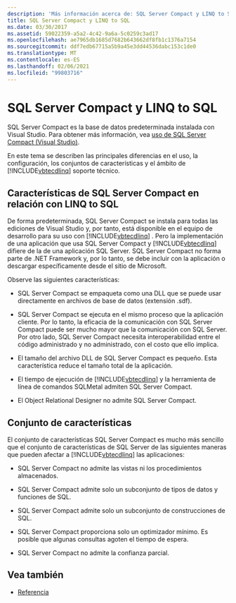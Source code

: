 ```yaml
---
description: 'Más información acerca de: SQL Server Compact y LINQ to SQL'
title: SQL Server Compact y LINQ to SQL
ms.date: 03/30/2017
ms.assetid: 59022359-a5a2-4c42-9a6a-5c0259c3ad17
ms.openlocfilehash: ae7965db1685d7682b643662df8fb1c1376a7154
ms.sourcegitcommit: ddf7edb67715a5b9a45e3dd44536dabc153c1de0
ms.translationtype: MT
ms.contentlocale: es-ES
ms.lasthandoff: 02/06/2021
ms.locfileid: "99803716"
---
```

# <a name="sql-server-compact-and-linq-to-sql"></a>SQL Server Compact y LINQ to SQL

SQL Server Compact es la base de datos predeterminada instalada con Visual Studio. Para obtener más información, vea [uso de SQL Server Compact (Visual Studio)](/previous-versions/visualstudio/visual-studio-2012/aa983321(v=vs.110)).  
  
 En este tema se describen las principales diferencias en el uso, la configuración, los conjuntos de características y el ámbito de [!INCLUDE[vbtecdlinq](../../../../../../includes/vbtecdlinq-md.md)] soporte técnico.  
  
## <a name="characteristics-of-sql-server-compact-in-relation-to-linq-to-sql"></a>Características de SQL Server Compact en relación con LINQ to SQL  

 De forma predeterminada, SQL Server Compact se instala para todas las ediciones de Visual Studio y, por tanto, está disponible en el equipo de desarrollo para su uso con [!INCLUDE[vbtecdlinq](../../../../../../includes/vbtecdlinq-md.md)] . Pero la implementación de una aplicación que usa SQL Server Compact y [!INCLUDE[vbtecdlinq](../../../../../../includes/vbtecdlinq-md.md)] difiere de la de una aplicación SQL Server. SQL Server Compact no forma parte de .NET Framework y, por lo tanto, se debe incluir con la aplicación o descargar específicamente desde el sitio de Microsoft.  
  
 Observe las siguientes características:  
  
- SQL Server Compact se empaqueta como una DLL que se puede usar directamente en archivos de base de datos (extensión .sdf).  
  
- SQL Server Compact se ejecuta en el mismo proceso que la aplicación cliente. Por lo tanto, la eficacia de la comunicación con SQL Server Compact puede ser mucho mayor que la comunicación con SQL Server. Por otro lado, SQL Server Compact necesita interoperabilidad entre el código administrado y no administrado, con el costo que ello implica.  
  
- El tamaño del archivo DLL de SQL Server Compact es pequeño. Esta característica reduce el tamaño total de la aplicación.  
  
- El tiempo de ejecución de [!INCLUDE[vbtecdlinq](../../../../../../includes/vbtecdlinq-md.md)] y la herramienta de línea de comandos SQLMetal admiten SQL Server Compact.  
  
- El Object Relational Designer no admite SQL Server Compact.  
  
## <a name="feature-set"></a>Conjunto de características  

 El conjunto de características SQL Server Compact es mucho más sencillo que el conjunto de características de SQL Server de las siguientes maneras que pueden afectar a [!INCLUDE[vbtecdlinq](../../../../../../includes/vbtecdlinq-md.md)] las aplicaciones:  
  
- SQL Server Compact no admite las vistas ni los procedimientos almacenados.  
  
- SQL Server Compact admite solo un subconjunto de tipos de datos y funciones de SQL.  
  
- SQL Server Compact admite solo un subconjunto de construcciones de SQL.  
  
- SQL Server Compact proporciona solo un optimizador mínimo. Es posible que algunas consultas agoten el tiempo de espera.  
  
- SQL Server Compact no admite la confianza parcial.  
  
## <a name="see-also"></a>Vea también

- [Referencia](reference.md)
